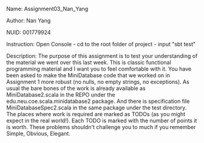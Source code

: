 Name: Assignment03_Nan_Yang

Author: Nan Yang

NUID: 001779924

Instruction: Open Console - cd to the root folder of project - input "sbt test"

Description: 
The purpose of this assignment is to test your understanding of the material we went over this last week. This is classic functional programming material and I want you to feel comfortable with it.You have been asked to make the MiniDatabase code that we worked on in Assignment 1 more robust (no nulls, no empty strings, no exceptions). As usual the bare bones of the work is already available as MiniDatabase2.scala in the REPO under the edu.neu.coe.scala.minidatabase2 package. And there is specification file MiniDatabaseSpec2.scala in the same package under the test directory. The places where work is required are marked as TODOs (as you might expect in the real world!). Each TODO is marked with the number of points it is worth.These problems shouldn't challenge you to much if you remember Simple, Obvious, Elegant.